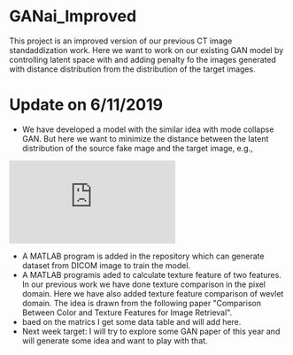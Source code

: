 # GANai_Improved

This project is an improved version of our previous CT image standaddization work. Here we want to work on our existing GAN model by controlling latent space with 
and adding penalty fo the images generated with distance distribution from the distribution of the target images.

# Update on 6/11/2019
* We have developed a model with the similar idea with mode collapse GAN. But here we want to minimize the distance between the latent distribution of the source fake mage and the target image, e.g.,

![equation](http://latex.codecogs.com/gif.latex?min%20%5Cfrac%7B%7Cfake_z%20-%20traget_z%7C%7D%7Btraget_z%7D)

* A MATLAB program is added in the repository which can generate dataset from DICOM image to train the model.
* A MATLAB programis aded to calculate texture feature of two features. In our previous work we have done texture comparison in the pixel domain. Here we have also added texture feature comparison of wevlet domain. The idea is drawn from the following paper "Comparison Between Color and Texture
Features for Image Retrieval".
* baed on the matrics I get some data table and will add here.
* Next week target: I will try to explore some GAN paper of this year and will generate some idea and want to play with that. 
